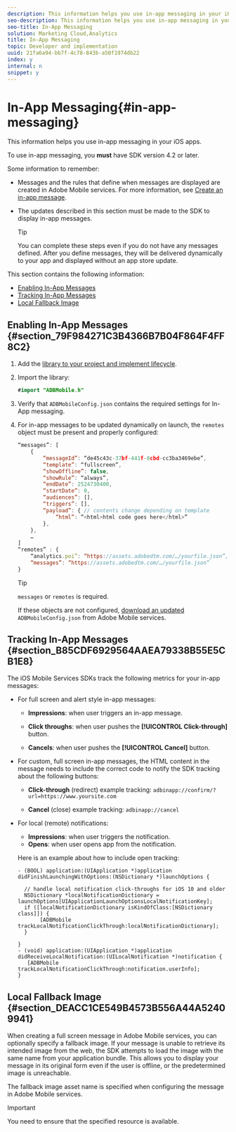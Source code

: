```yaml
---
description: This information helps you use in-app messaging in your iOS apps.
seo-description: This information helps you use in-app messaging in your iOS apps.
seo-title: In-App Messaging
solution: Marketing Cloud,Analytics
title: In-App Messaging
topic: Developer and implementation
uuid: 21fa6a94-bb7f-4c78-843b-a50f1974db22
index: y
internal: n
snippet: y
---
```


# In-App Messaging{#in-app-messaging}

This information helps you use in-app messaging in your iOS apps.

 To use in-app messaging, you **must** have SDK version 4.2 or later.

Some information to remember:

* Messages and the rules that define when messages are displayed are created in Adobe Mobile services. For more information, see [Create an in-app message](https://marketing.adobe.com/resources/help/en_US/mobile/?f=t_in_app_message). 
* The updates described in this section must be made to the SDK to display in-app messages.

  >[!TIP]
  >
  >You can complete these steps even if you do not have any messages defined. After you define messages, they will be delivered dynamically to your app and displayed without an app store update.

This section contains the following information:

* [Enabling In-App Messages](../../messaging-main/messaging/messaging.md#section_79F984271C3B4366B7B04F864F4FF8C2) 
* [Tracking In-App Messages](../../messaging-main/messaging/messaging.md#section_B85CDF6929564AAEA79338B55E5CB1E8) 
* [Local Fallback Image](../../messaging-main/messaging/messaging.md#section_DEACC1CE549B4573B556A44A52409941)

## Enabling In-App Messages {#section_79F984271C3B4366B7B04F864F4FF8C2}

1. Add the [library to your project and implement lifecycle](../../getting-started/dev-qs.md#concept_13176B6E37F547D6935E37125F457972). 
1. Import the library: 

   ```java
   #import "ADBMobile.h"
   ```

1. Verify that `ADBMobileConfig.json` contains the required settings for In-App messaging. 
1. For in-app messages to be updated dynamically on launch, the `remotes` object must be present and properly configured:

   ```js
   “messages”: [ 
       { 
           “messageId”: “de45c43c-37bf-441f-8cbd-cc3ba3469ebe”, 
           “template”: “fullscreen”, 
           “showOffline”: false, 
           “showRule”: “always”, 
           “endDate”: 2524730400, 
           “startDate”: 0, 
           “audiences”: [], 
           “triggers”: [], 
           “payload”: { // contents change depending on template 
               “html”: “<html>html code goes here</html>” 
           }, 
       }, 
       … 
   ] 
   “remotes” : { 
       “analytics.poi”: “https://assets.adobedtm.com/…/yourfile.json”, 
       “messages”: “https://assets.adobedtm.com/…/yourfile.json” 
   }
   ```

   >[!TIP]
   >
   >`messages` or `remotes` is required.

   If these objects are not configured, [download an updated](../../getting-started/requirements.md#section_044C17DF82BC4FD8A3E409C456CE9A46) `ADBMobileConfig.json` from Adobe Mobile services.

## Tracking In-App Messages {#section_B85CDF6929564AAEA79338B55E5CB1E8}

The iOS Mobile Services SDKs track the following metrics for your in-app messages:

* For full screen and alert style in-app messages:

    * **Impressions**: when user triggers an in-app message. 
    * **Click throughs**: when user pushes the **[!UICONTROL Click-through]** button. 
    
    * **Cancels**: when user pushes the **[!UICONTROL Cancel]** button.

* For custom, full screen in-app messages, the HTML content in the message needs to include the correct code to notify the SDK tracking about the following buttons:

    * **Click-through** (redirect) example tracking: `adbinapp://confirm/?url=https://www.yoursite.com` 
    
    * **Cancel** (close) example tracking: `adbinapp://cancel`

* For local (remote) notifications:

    * **Impressions**: when user triggers the notification. 
    * **Opens**: when user opens app from the notification.

  Here is an example about how to include open tracking:

  ```
  - (BOOL) application:(UIApplication *)application didFinishLaunchingWithOptions:(NSDictionary *)launchOptions { 
    
    // handle local notification click-throughs for iOS 10 and older 
    NSDictionary *localNotificationDictionary = launchOptions[UIApplicationLaunchOptionsLocalNotificationKey]; 
    if ([localNotificationDictionary isKindOfClass:[NSDictionary class]]) { 
         [ADBMobile trackLocalNotificationClickThrough:localNotificationDictionary]; 
    } 
    
  } 
  - (void) application:(UIApplication *)application didReceiveLocalNotification:(UILocalNotification *)notification { 
     [ADBMobile trackLocalNotificationClickThrough:notification.userInfo]; 
  }
  ```

## Local Fallback Image {#section_DEACC1CE549B4573B556A44A52409941}

When creating a full screen message in Adobe Mobile services, you can optionally specify a fallback image. If your message is unable to retrieve its intended image from the web, the SDK attempts to load the image with the same name from your application bundle. This allows you to display your message in its original form even if the user is offline, or the predetermined image is unreachable.

The fallback image asset name is specified when configuring the message in Adobe Mobile services.

>[!IMPORTANT]
>
>You need to ensure that the specified resource is available.

